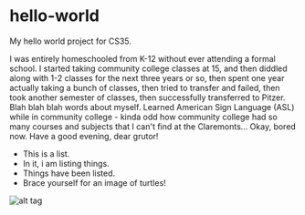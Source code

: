 # hello-world
My hello world project for CS35.

I was entirely homeschooled from K-12 without ever attending a formal school. I started taking community college classes at 15, and then diddled along with 1-2 classes for the next three years or so, then spent one year actually taking a bunch of classes, then tried to transfer and failed, then took another semester of classes, then successfully transferred to Pitzer. Blah blah blah words about myself. Learned American Sign Language (ASL) while in community college - kinda odd how community college had so many courses and subjects that I can't find at the Claremonts... Okay, bored now. Have a good evening, dear grutor!

* This is a list.
* In it, i am listing things.
* Things have been listed.
* Brace yourself for an image of turtles!

![alt tag](http://s2.quickmeme.com/img/54/548fd0feb76b21317b20b3b28b65f5565f3bf3a1802036643c60d6d94babf5f5.jpg)
